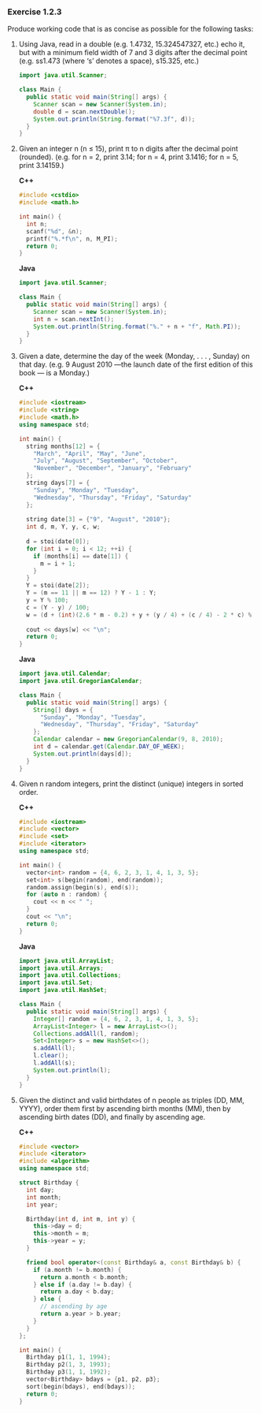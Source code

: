 ### Exercise 1.2.3

Produce working code that is as concise as possible for the following tasks:

1. Using Java, read in a double (e.g. 1.4732, 15.324547327, etc.) echo it, but with a minimum field width of 7 and 3 digits after the decimal point (e.g. ss1.473 (where ‘s’ denotes a space), s15.325, etc.)

   ```java
   import java.util.Scanner;

   class Main {
     public static void main(String[] args) {
       Scanner scan = new Scanner(System.in);
       double d = scan.nextDouble();
       System.out.println(String.format("%7.3f", d));
     }
   }
   ```

2. Given an integer n (n ≤ 15), print π to n digits after the decimal point (rounded). (e.g. for n = 2, print 3.14; for n = 4, print 3.1416; for n = 5, print 3.14159.)

   **C++**

   ```c++
   #include <cstdio>
   #include <math.h>

   int main() {
     int n;
     scanf("%d", &n);
     printf("%.*f\n", n, M_PI);
     return 0;
   }
   ```

   **Java**

   ```java
   import java.util.Scanner;

   class Main {
     public static void main(String[] args) {
       Scanner scan = new Scanner(System.in);
       int n = scan.nextInt();
       System.out.println(String.format("%." + n + "f", Math.PI));
     }
   }
   ```

3. Given a date, determine the day of the week (Monday, . . . , Sunday) on that day. (e.g. 9 August 2010 —the launch date of the first edition of this book — is a Monday.)

   **C++**

   ```c++
   #include <iostream>
   #include <string>
   #include <math.h>
   using namespace std;

   int main() {
     string months[12] = {
       "March", "April", "May", "June", 
       "July", "August", "September", "October", 
       "November", "December", "January", "February"
     };
     string days[7] = {
       "Sunday", "Monday", "Tuesday", 
       "Wednesday", "Thursday", "Friday", "Saturday"
     };
     
     string date[3] = {"9", "August", "2010"};
     int d, m, Y, y, c, w;
     
     d = stoi(date[0]);
     for (int i = 0; i < 12; ++i) {
       if (months[i] == date[1]) {
         m = i + 1;
       }
     }
     Y = stoi(date[2]);
     Y = (m == 11 || m == 12) ? Y - 1 : Y;
     y = Y % 100;
     c = (Y - y) / 100;
     w = (d + (int)(2.6 * m - 0.2) + y + (y / 4) + (c / 4) - 2 * c) % 7;
     
     cout << days[w] << "\n";
     return 0;
   }
   ```

   **Java**

   ```java
   import java.util.Calendar;
   import java.util.GregorianCalendar;

   class Main {
     public static void main(String[] args) {
       String[] days = {
         "Sunday", "Monday", "Tuesday", 
         "Wednesday", "Thursday", "Friday", "Saturday"
       };
       Calendar calendar = new GregorianCalendar(9, 8, 2010);
       int d = calendar.get(Calendar.DAY_OF_WEEK);
       System.out.println(days[d]);
     }
   }
   ```

4. Given n random integers, print the distinct (unique) integers in sorted order.

   **C++**

   ```c++
   #include <iostream>
   #include <vector>
   #include <set>
   #include <iterator>
   using namespace std;

   int main() {
     vector<int> random = {4, 6, 2, 3, 1, 4, 1, 3, 5};
     set<int> s(begin(random), end(random));
     random.assign(begin(s), end(s));
     for (auto n : random) {
       cout << n << " ";
     }
     cout << "\n";
     return 0;
   }
   ```

   **Java**

   ```java
   import java.util.ArrayList;
   import java.util.Arrays;
   import java.util.Collections;
   import java.util.Set;
   import java.util.HashSet;

   class Main {
     public static void main(String[] args) {
       Integer[] random = {4, 6, 2, 3, 1, 4, 1, 3, 5};
       ArrayList<Integer> l = new ArrayList<>();
       Collections.addAll(l, random);
       Set<Integer> s = new HashSet<>();
       s.addAll(l);
       l.clear();
       l.addAll(s);
       System.out.println(l);
     }
   }
   ```

5. Given the distinct and valid birthdates of n people as triples (DD, MM, YYYY), order them first by ascending birth months (MM), then by ascending birth dates (DD), and finally by ascending age.

   **C++**

   ```c++
   #include <vector>
   #include <iterator>
   #include <algorithm>
   using namespace std;

   struct Birthday {
     int day;
     int month;
     int year;

     Birthday(int d, int m, int y) {
       this->day = d;
       this->month = m;
       this->year = y;
     }

     friend bool operator<(const Birthday& a, const Birthday& b) {
       if (a.month != b.month) {
         return a.month < b.month;
       } else if (a.day != b.day) {
         return a.day < b.day;
       } else {
         // ascending by age
         return a.year > b.year;
       }
     }
   };

   int main() {
     Birthday p1(1, 1, 1994);
     Birthday p2(1, 3, 1993);
     Birthday p3(1, 1, 1992);
     vector<Birthday> bdays = {p1, p2, p3};
     sort(begin(bdays), end(bdays));
     return 0;
   }
   ```
